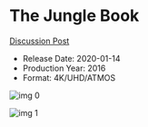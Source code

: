 # The Jungle Book

[Discussion Post](https://www.avsforum.com/threads/bass-eq-for-filtered-movies.2995212/post-59149404)

* Release Date: 2020-01-14
* Production Year: 2016
* Format: 4K/UHD/ATMOS

![img 0](https://i.imgur.com/aQ3qBrI.jpg)

![img 1](https://i.imgur.com/bhx44Pt.png)

